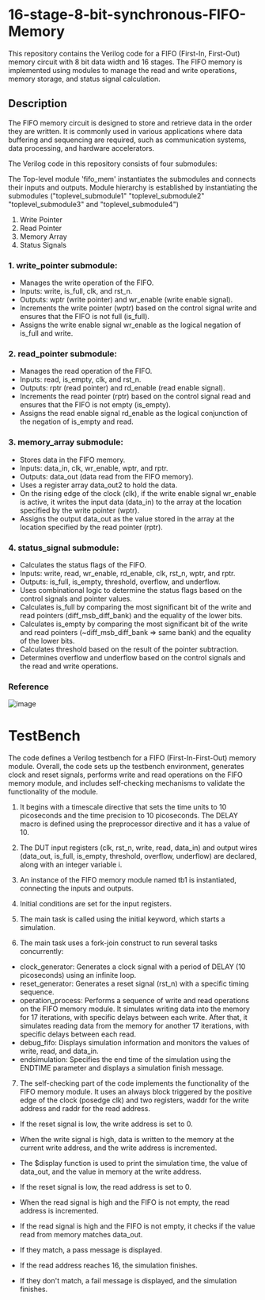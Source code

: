 # 16-stage-8-bit-synchronous-FIFO-Memory

This repository contains the Verilog code for a FIFO (First-In, First-Out) memory circuit with 8 bit data width and 16 stages. The FIFO memory is implemented using modules to manage the read and write operations, memory storage, and status signal calculation.

## Description
The FIFO memory circuit is designed to store and retrieve data in the order they are written. It is commonly used in various applications where data buffering and sequencing are required, such as communication systems, data processing, and hardware accelerators.

The Verilog code in this repository consists of four submodules:

The Top-level module 'fifo_mem' instantiates the submodules and connects their inputs and outputs. Module hierarchy is established by instantiating the submodules ("toplevel_submodule1" "toplevel_submodule2" "toplevel_submodule3" and "toplevel_submodule4")

1. Write Pointer
2. Read Pointer
3. Memory Array
4. Status Signals

### 1. write_pointer submodule:
- Manages the write operation of the FIFO.
- Inputs: write, is_full, clk, and rst_n.
- Outputs: wptr (write pointer) and wr_enable (write enable signal).
- Increments the write pointer (wptr) based on the control signal write and ensures that the FIFO is not full (is_full).
- Assigns the write enable signal wr_enable as the logical negation of is_full and write.

### 2. read_pointer submodule:
- Manages the read operation of the FIFO.
- Inputs: read, is_empty, clk, and rst_n.
- Outputs: rptr (read pointer) and rd_enable (read enable signal).
- Increments the read pointer (rptr) based on the control signal read and ensures that the FIFO is not empty (is_empty).
- Assigns the read enable signal rd_enable as the logical conjunction of the negation of is_empty and read.

### 3. memory_array submodule:
- Stores data in the FIFO memory.
- Inputs: data_in, clk, wr_enable, wptr, and rptr.
- Outputs: data_out (data read from the FIFO memory).
- Uses a register array data_out2 to hold the data.
- On the rising edge of the clock (clk), if the write enable signal wr_enable is active, it writes the input data (data_in) to the array at the location specified by the write pointer (wptr).
- Assigns the output data_out as the value stored in the array at the location specified by the read pointer (rptr).

### 4. status_signal submodule:
- Calculates the status flags of the FIFO.
- Inputs: write, read, wr_enable, rd_enable, clk, rst_n, wptr, and rptr.
- Outputs: is_full, is_empty, threshold, overflow, and underflow.
- Uses combinational logic to determine the status flags based on the control signals and pointer values.
- Calculates is_full by comparing the most significant bit of the write and read pointers (diff_msb_diff_bank) and the equality of the lower bits.
- Calculates is_empty by comparing the most significant bit of the write and read pointers (~diff_msb_diff_bank => same bank) and the equality of the lower bits.
- Calculates threshold based on the result of the pointer subtraction.
- Determines overflow and underflow based on the control signals and the read and write operations.

### Reference
![image](https://github.com/prerna-sarkar/FIFO-Memory-using-Verilog/assets/40262089/7a4d246b-dcd8-4554-9b13-e9a9cdc4fc0e)

# TestBench

The code defines a Verilog testbench for a FIFO (First-In-First-Out) memory module.
Overall, the code sets up the testbench environment, generates clock and reset signals, performs write and read operations on the FIFO memory module, and includes self-checking mechanisms to validate the functionality of the module.

1. It begins with a timescale directive that sets the time units to 10 picoseconds and the time precision to 10 picoseconds. The DELAY macro is defined using the preprocessor directive and it has a value of 10.

2. The DUT input registers (clk, rst_n, write, read, data_in) and output wires (data_out, is_full, is_empty, threshold, overflow, underflow) are declared, along with an integer variable i.

3. An instance of the FIFO memory module named tb1 is instantiated, connecting the inputs and outputs.

4. Initial conditions are set for the input registers.

5. The main task is called using the initial keyword, which starts a simulation.

6. The main task uses a fork-join construct to run several tasks concurrently:
- clock_generator: Generates a clock signal with a period of DELAY (10 picoseconds) using an infinite loop.
- reset_generator: Generates a reset signal (rst_n) with a specific timing sequence.
- operation_process: Performs a sequence of write and read operations on the FIFO memory module. It simulates writing data into the memory for 17 iterations, with specific delays between each write. After that, it simulates reading data from the memory for another 17 iterations, with specific delays between each read. 
- debug_fifo: Displays simulation information and monitors the values of write, read, and data_in.
- endsimulation: Specifies the end time of the simulation using the ENDTIME parameter and displays a simulation finish message.

7. The self-checking part of the code implements the functionality of the FIFO memory module. It uses an always block triggered by the positive edge of the clock (posedge clk) and two registers, waddr for the write address and raddr for the read address.

 - If the reset signal is low, the write address is set to 0.
 - When the write signal is high, data is written to the memory at the current write address, and the write address is incremented.
 - The $display function is used to print the simulation time, the value of data_out, and the value in memory at the write address.

 - If the reset signal is low, the read address is set to 0.
 - When the read signal is high and the FIFO is not empty, the read address is incremented.
 - If the read signal is high and the FIFO is not empty, it checks if the value read from memory matches data_out.
 - If they match, a pass message is displayed.
 - If the read address reaches 16, the simulation finishes.
 - If they don't match, a fail message is displayed, and the simulation finishes.

